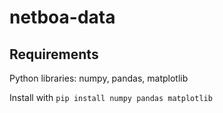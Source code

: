 # netboa-data

## Requirements

Python libraries: numpy, pandas, matplotlib

Install with `pip install numpy pandas matplotlib`
